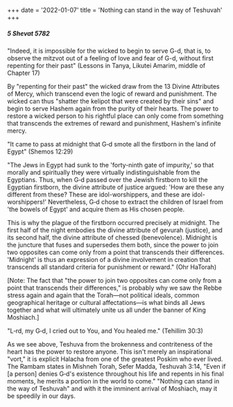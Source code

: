 +++
date = '2022-01-07'
title = 'Nothing can stand in the way of Teshuvah'
+++

##### 5 Shevat 5782

"Indeed, it is impossible for the wicked to begin to serve G-d, that is, to observe the mitzvot out of a feeling of love and fear of G-d, without first repenting for their past" (Lessons in Tanya, Likutei Amarim, middle of Chapter 17)

By "repenting for their past" the wicked draw from the 13 Divine Attributes of Mercy, which transcend even the logic of reward and punishment. The wicked can thus "shatter the kelipot that were created by their sins" and begin to serve Hashem again from the purity of their hearts. The power to restore a wicked person to his rightful place can only come from something that transcends the extremes of reward and punishment, Hashem's infinite mercy.

"It came to pass at midnight that G‑d smote all the firstborn in the land of Egypt" (Shemos 12:29)

"The Jews in Egypt had sunk to the 'forty-ninth gate of impurity,' so that morally and spiritually they were virtually indistinguishable from the Egyptians. Thus, when G‑d passed over the Jewish firstborn to kill the Egyptian firstborn, the divine attribute of justice argued: 'How are these any different from these? These are idol-worshippers, and these are idol-worshippers!' Nevertheless, G‑d chose to extract the children of Israel from 'the bowels of Egypt' and acquire them as His chosen people.

This is why the plague of the firstborn occurred precisely at midnight. The first half of the night embodies the divine attribute of gevurah (justice), and its second half, the divine attribute of chessed (benevolence). Midnight is the juncture that fuses and supersedes them both, since the power to join two opposites can come only from a point that transcends their differences. 'Midnight' is thus an expression of a divine involvement in creation that transcends all standard criteria for punishment or reward." (Ohr HaTorah)

[Note: The fact that "the power to join two opposites can come only from a point that transcends their differences," is probably why we saw the Rebbe stress again and again that the Torah—not political ideals, common geographical heritage or cultural affectations—is what binds all Jews together and what will ultimately unite us all under the banner of King Moshiach.]

"L‑rd, my G‑d, I cried out to You, and You healed me." (Tehillim 30:3)

As we see above, Teshuva from the brokenness and contriteness of the heart has the power to restore anyone. This isn't merely an inspirational "vort," it is explicit Halacha from one of the greatest Poskim who ever lived. The Rambam states in Mishneh Torah, Sefer Madda, Teshuvah 3:14, "Even if [a person] denies G‑d's existence throughout his life and repents in his final moments, he merits a portion in the world to come." "Nothing can stand in the way of Teshuvah" and with it the imminent arrival of Moshiach, may it be speedily in our days.
